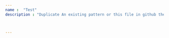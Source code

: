 ```yaml
---
name :  "Test"
description : "Duplicate An existing pattern or this file in github then commit it to have the site repass and publish it for you."



---
```


